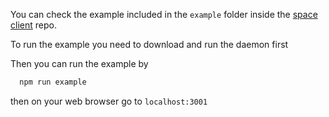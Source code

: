 You can check the example included in the `example` folder inside the [space client](https://github.com/FleekHQ/space-client) repo.

To run the example you need to download and run the daemon first

Then you can run the example by

```bash
  npm run example
```

then on your web browser go to `localhost:3001`